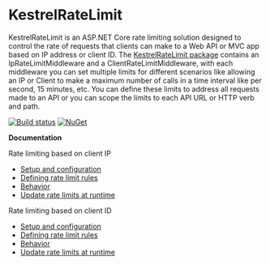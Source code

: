 KestrelRateLimit
==============

KestrelRateLimit is an ASP.NET Core rate limiting solution designed to control the rate of requests that clients can make to a Web API or MVC app based on IP address or client ID. The [KestrelRateLimit package](https://www.nuget.org/packages/KestrelRateLimit/) contains an IpRateLimitMiddleware and a ClientRateLimitMiddleware, with each middleware you can set multiple limits for different scenarios like allowing an IP or Client to make a maximum number of calls in a time interval like per second, 15 minutes, etc. You can define these limits to address all requests made to an API or you can scope the limits to each API URL or HTTP verb and path.

[![Build status](https://ci.appveyor.com/api/projects/status/48uf7t52n67dqd3b?svg=true)](https://ci.appveyor.com/project/stefanprodan/kestrelratelimit)
[![NuGet](https://img.shields.io/nuget/v/KestrelRateLimit.svg?maxAge=2592000)](https://www.nuget.org/packages/KestrelRateLimit/) 

**Documentation**

Rate limiting based on client IP

- [Setup and configuration](https://github.com/stefanprodan/KestrelRateLimit/wiki/IpRateLimitMiddleware#setup)
- [Defining rate limit rules](https://github.com/stefanprodan/KestrelRateLimit/wiki/IpRateLimitMiddleware#defining-rate-limit-rules)
- [Behavior](https://github.com/stefanprodan/KestrelRateLimit/wiki/IpRateLimitMiddleware#behavior)
- [Update rate limits at runtime](https://github.com/stefanprodan/KestrelRateLimit/wiki/IpRateLimitMiddleware#update-rate-limits-at-runtime)

Rate limiting based on client ID

- [Setup and configuration](https://github.com/stefanprodan/KestrelRateLimit/wiki/ClientRateLimitMiddleware#setup)
- [Defining rate limit rules](https://github.com/stefanprodan/KestrelRateLimit/wiki/ClientRateLimitMiddleware#defining-rate-limit-rules)
- [Behavior](https://github.com/stefanprodan/KestrelRateLimit/wiki/ClientRateLimitMiddleware#behavior)
- [Update rate limits at runtime](https://github.com/stefanprodan/KestrelRateLimit/wiki/ClientRateLimitMiddleware#update-rate-limits-at-runtime)
